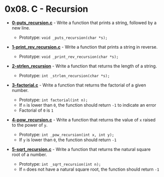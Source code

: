 # 0x08. C - Recursion

* **[0-puts_recursion.c](https://github.com/TobiLight/alx-low_level_programming/blob/main/0x08-recursion/0-puts_recursion.c)** - Write a function that prints a string, followed by a new line.
	* Prototype: ```void _puts_recursion(char *s);```

* **[1-print_rev_recursion.c](https://github.com/TobiLight/alx-low_level_programming/blob/main/0x08-recursion/1-print_rev_recursion.c)** - Write a function that prints a string in reverse.
	* Prototype: ```void _print_rev_recursion(char *s);```

* **[2-strlen_recursion](https://github.com/TobiLight/alx-low_level_programming/blob/main/0x08-recursion/2-strlen_recursion.c)** - Write a function that returns the length of a string.
	* Prototype: ```int _strlen_recursion(char *s);```

* **[3-factorial.c](https://github.com/TobiLight/alx-low_level_programming/blob/main/0x08-recursion/3-factorial.c)** - Write a function that returns the factorial of a given number.
	* Prototype: ```int factorial(int n);```
	* If ```n``` is lower than ```0```, the function should return ```-1``` to indicate an error
	* Factorial of ```0``` is ```1```

* **[4-pow_recursion.c](https://github.com/TobiLight/alx-low_level_programming/blob/main/0x08-recursion/4-pow_recursion.c)** - Write a function that returns the value of ```x``` raised to the power of ```y```.
	* Prototype: ```int _pow_recursion(int x, int y);```
	* If ```y``` is lower than ```0```, the function should return ```-1```

* **[5-sqrt_recursion.c](https://github.com/TobiLight/alx-low_level_programming/blob/main/0x08-recursion/5-sqrt_recursion.c)** - Write a function that returns the natural square root of a number.
	* Prototype: ```int _sqrt_recursion(int n);```
	* If ```n``` does not have a natural square root, the function should return ```-1```
